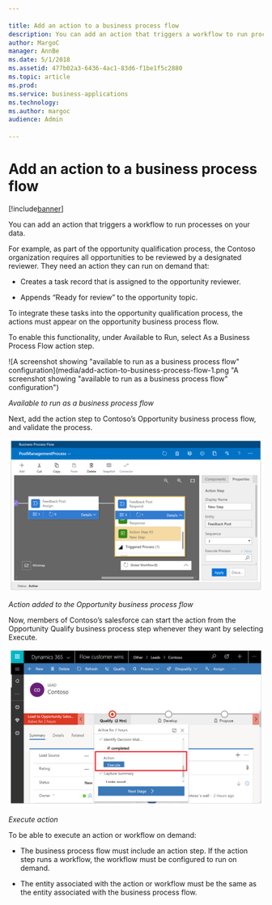 ```yaml
---

title: Add an action to a business process flow
description: You can add an action that triggers a workflow to run processes on your data.
author: MargoC
manager: AnnBe
ms.date: 5/1/2018
ms.assetid: 477b02a3-6436-4ac1-83d6-f1be1f5c2880
ms.topic: article
ms.prod: 
ms.service: business-applications
ms.technology: 
ms.author: margoc
audience: Admin

---
```

#  Add an action to a business process flow




[!include[banner](../../../includes/banner.md)]

You can add an action that triggers a workflow to run processes on your data.

For example, as part of the opportunity qualification process, the Contoso
organization requires all opportunities to be reviewed by a designated reviewer.
They need an action they can run on demand that:

-   Creates a task record that is assigned to the opportunity reviewer.

-   Appends “Ready for review” to the opportunity topic.

To integrate these tasks into the opportunity qualification process, the actions
must appear on the opportunity business process flow.

To enable this functionality, under Available to Run, select As a Business
Process Flow action step.

![A screenshot showing "available to run as a business process flow" configuration](media/add-action-to-business-process-flow-1.png "A screenshot showing "available to run as a business process flow" configuration")
<!-- Picture 17 -->


*Available to run as a business process flow*

Next, add the action step to Contoso’s Opportunity business process flow, and
validate the process.

![A screenshot of an action added to the Opportunity business process flow](media/add-action-to-business-process-flow-2.png "A screenshot of an action added to the Opportunity business process flow")
<!-- Picture 18 -->


*Action added to the Opportunity business process flow*

Now, members of Contoso’s salesforce can start the action from the Opportunity
Qualify business process step whenever they want by selecting Execute.

![A screenshot demonstrating how to execute an action](media/add-action-to-business-process-flow-3.png "A screenshot demonstrating how to execute an action")
<!-- Picture 19 -->


*Execute action*

To be able to execute an action or workflow on demand:

-   The business process flow must include an action step. If the action step
    runs a workflow, the workflow must be configured to run on demand.

-   The entity associated with the action or workflow must be the same as the
    entity associated with the business process flow.
